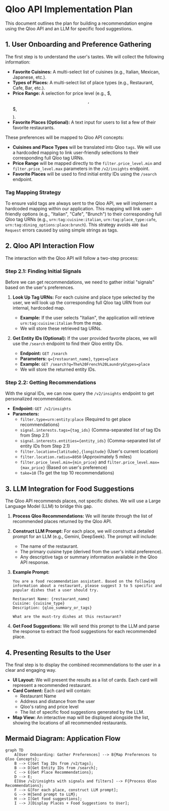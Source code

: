 # Qloo API Implementation Plan

This document outlines the plan for building a recommendation engine using the Qloo API and an LLM for specific food suggestions.

## 1. User Onboarding and Preference Gathering

The first step is to understand the user's tastes. We will collect the following information:

- **Favorite Cuisines:** A multi-select list of cuisines (e.g., Italian, Mexican, Japanese, etc.).
- **Types of Places:** A multi-select list of place types (e.g., Restaurant, Cafe, Bar, etc.).
- **Price Range:** A selection for price level (e.g., $, $$, $$$, $$$$).
- **Favorite Places (Optional):** A text input for users to list a few of their favorite restaurants.

These preferences will be mapped to Qloo API concepts:

- **Cuisines and Place Types** will be translated into Qloo `tags`. We will use a hardcoded mapping to link user-friendly selections to their corresponding full Qloo tag URNs.
- **Price Range** will be mapped directly to the `filter.price_level.min` and `filter.price_level.max` parameters in the `/v2/insights` endpoint.
- **Favorite Places** will be used to find initial entity IDs using the `/search` endpoint.

### Tag Mapping Strategy

To ensure valid tags are always sent to the Qloo API, we will implement a hardcoded mapping within our application. This mapping will link user-friendly options (e.g., "Italian", "Cafe", "Brunch") to their corresponding full Qloo tag URNs (e.g., `urn:tag:cuisine:italian`, `urn:tag:place_type:cafe`, `urn:tag:dining_options:place:brunch`). This strategy avoids `400 Bad Request` errors caused by using simple strings as tags.

## 2. Qloo API Interaction Flow

The interaction with the Qloo API will follow a two-step process:

### Step 2.1: Finding Initial Signals

Before we can get recommendations, we need to gather initial "signals" based on the user's preferences.

1.  **Look Up Tag URNs:** For each cuisine and place type selected by the user, we will look up the corresponding full Qloo tag URN from our internal, hardcoded map.
    - **Example:** If the user selects "Italian", the application will retrieve `urn:tag:cuisine:italian` from the map.
    - We will store these retrieved tag URNs.

2.  **Get Entity IDs (Optional):** If the user provided favorite places, we will use the `/search` endpoint to find their Qloo entity IDs.
    - **Endpoint:** `GET /search`
    - **Parameters:** `q={restaurant_name}`, `types=place`
    - **Example:** `GET /search?q=The%20French%20Laundry&types=place`
    - We will store the returned entity IDs.

### Step 2.2: Getting Recommendations

With the signal IDs, we can now query the `/v2/insights` endpoint to get personalized recommendations.

- **Endpoint:** `GET /v2/insights`
- **Parameters:**
  - `filter.type=urn:entity:place` (Required to get place recommendations)
  - `signal.interests.tags={tag_ids}` (Comma-separated list of tag IDs from Step 2.1)
  - `signal.interests.entities={entity_ids}` (Comma-separated list of entity IDs from Step 2.1)
  - `filter.location={latitude},{longitude}` (User's current location)
  - `filter.location.radius=8050` (Approximately 5 miles)
  - `filter.price_level.min={min_price}` and `filter.price_level.max={max_price}` (Based on user's preference)
  - `take=10` (To get the top 10 recommendations)

## 3. LLM Integration for Food Suggestions

The Qloo API recommends places, not specific dishes. We will use a Large Language Model (LLM) to bridge this gap.

1.  **Process Qloo Recommendations:** We will iterate through the list of recommended places returned by the Qloo API.

2.  **Construct LLM Prompt:** For each place, we will construct a detailed prompt for an LLM (e.g., Gemini, DeepSeek). The prompt will include:
    - The name of the restaurant.
    - The primary cuisine type (derived from the user's initial preference).
    - Any descriptive tags or summary information available in the Qloo API response.

3.  **Example Prompt:**

    ```
    You are a food recommendation assistant. Based on the following information about a restaurant, please suggest 3 to 5 specific and popular dishes that a user should try.

    Restaurant Name: {restaurant_name}
    Cuisine: {cuisine_type}
    Description: {qloo_summary_or_tags}

    What are the must-try dishes at this restaurant?
    ```

4.  **Get Food Suggestions:** We will send this prompt to the LLM and parse the response to extract the food suggestions for each recommended place.

## 4. Presenting Results to the User

The final step is to display the combined recommendations to the user in a clear and engaging way.

- **UI Layout:** We will present the results as a list of cards. Each card will represent a recommended restaurant.
- **Card Content:** Each card will contain:
  - Restaurant Name
  - Address and distance from the user
  - Qloo's rating and price level
  - The list of specific food suggestions generated by the LLM.
- **Map View:** An interactive map will be displayed alongside the list, showing the locations of all recommended restaurants.

## Mermaid Diagram: Application Flow

```mermaid
graph TD
    A[User Onboarding: Gather Preferences] --> B{Map Preferences to Qloo Concepts};
    B --> C[Get Tag IDs from /v2/tags];
    B --> D[Get Entity IDs from /search];
    C --> E{Get Place Recommendations};
    D --> E;
    E[Use /v2/insights with signals and filters] --> F{Process Qloo Recommendations};
    F --> G[For each place, construct LLM prompt];
    G --> H{Send prompt to LLM};
    H --> I[Get food suggestions];
    I --> J[Display Places + Food Suggestions to User];
```
